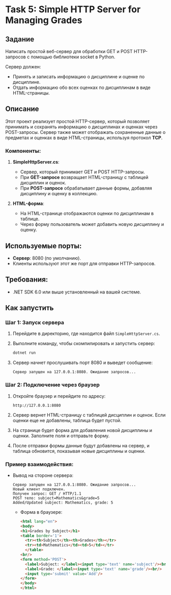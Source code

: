 # Task 5: Simple HTTP Server for Managing Grades

## Задание

Написать простой веб-сервер для обработки GET и POST HTTP-запросов с помощью библиотеки socket в Python.

Сервер должен:
- Принять и записать информацию о дисциплине и оценке по дисциплине.
- Отдать информацию обо всех оценках по дисциплинам в виде HTML-страницы.


## Описание

Этот проект реализует простой HTTP-сервер, который позволяет принимать и сохранять информацию о дисциплинах и оценках через POST-запросы. Сервер также может отображать сохраненные данные о предметах и оценках в виде HTML-страницы, используя протокол **TCP**.

### Компоненты:

1. **SimpleHttpServer.cs**:
    - Сервер, который принимает GET и POST HTTP-запросы.
    - При **GET-запросе** возвращает HTML-страницу с таблицей дисциплин и оценок.
    - При **POST-запросе** обрабатывает данные формы, добавляя дисциплину и оценку в коллекцию.

2. **HTML-форма**:
    - На HTML-странице отображаются оценки по дисциплинам в таблице.
    - Через форму пользователь может добавить новую дисциплину и оценку.

## Используемые порты:
- **Сервер**: 8080 (по умолчанию).
- Клиенты используют этот же порт для отправки HTTP-запросов.

## Требования:
- .NET SDK 6.0 или выше установленный на вашей системе.

## Как запустить

### Шаг 1: Запуск сервера

1. Перейдите в директорию, где находится файл `SimpleHttpServer.cs`.
2. Выполните команду, чтобы скомпилировать и запустить сервер:

   ```bash
   dotnet run
   ```
3. Сервер начнет прослушивать порт 8080 и выведет сообщение:

    ```text
    Сервер запущен на 127.0.0.1:8080. Ожидание запросов...
    ```
   
### Шаг 2: Подключение через браузер

1. Откройте браузер и перейдите по адресу:

    ```text
    http://127.0.0.1:8080
    ```
   
2. Сервер вернет HTML-страницу с таблицей дисциплин и оценок. Если оценки еще не добавлены, таблица будет пустой.
3.	На странице будет форма для добавления новой дисциплины и оценки. Заполните поля и отправьте форму.
4.	После отправки формы данные будут добавлены на сервер, и таблица обновится, показывая новые дисциплины и оценки.

### Пример взаимодействия:

- Вывод на стороне сервера:

    ```text
    Сервер запущен на 127.0.0.1:8080. Ожидание запросов...
    Новый клиент подключен.
    Получен запрос: GET / HTTP/1.1
    POST тело: subject=Mathematics&grade=5
    Added/Updated subject: Mathematics, grade: 5    
    ```

  - Форма в браузере:

      ```html
      <html lang="en">
      <body>
      <h1>Grades by Subject</h1>
      <table border='1'>
        <tr><th>Subject</th><th>Grades</th></tr>
        <tr><td>Mathematics</td><td>5</td></tr>
        </table>
      <br/>
      <form method='POST'>
        <label>Subject: </label><input type='text' name='subject'/><br/>
        <label>Grade: </label><input type='text' name='grade'/><br/>
        <input type='submit' value='Add'/>
      </form>
      </body>
      </html>
    ```